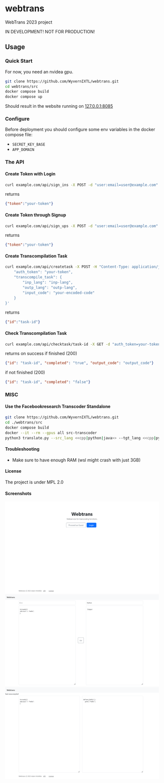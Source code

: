 # webtrans
WebTrans 2023 project

IN DEVELOPMENT! NOT FOR PRODUCTION!

## Usage

### Quick Start
For now, you need an nvidea gpu.
```bash
git clone https://github.com/WyvernIXTL/webtrans.git
cd webtrans/src
docker compose build
docker compose up
```
Should result in the website running on [127.0.0.1:8085](http://127.0.0.1:8085/)

### Configure
Before deployment you should configure some env variables in the docker compose file:
* `SECRET_KEY_BASE`
* `APP_DOMAIN`


### The API

#### Create Token with Login
```bash
curl example.com/api/sign_ins -X POST -d "user:email=user@example.com" -d "user:password=changeme"
```
returns
```json
{"token":"your-token"}
```

#### Create Token through Signup
```bash
curl example.com/api/sign_ups -X POST -d "user:email=user@example.com" -d "user:password=changeme" -d "user:password_confirmation=changeme"
```
returns
```json
{"token":"your-token"}
```

#### Create Transcompilation Task
```bash
curl example.com/api/createtask -X POST -H "Content-Type: application/json" -d '{
	"auth_token": "your-token",
	"transcompile_task": {
		"inp_lang": "inp-lang",
		"outp_lang": "outp-lang",
		"input_code": "your-encoded-code"
	}
}'
```
returns
```json
{"id":"task-id"}
```

#### Check Transcompilation Task
```bash
curl example.com/api/checktask/task-id -X GET -d "auth_token=your-token"
```
returns on success if finished (200)
```json
{"id": "task-id", "completed": "true", "output_code": "output_code"}
```
if not finished (200)
```json
{"id": "task-id", "completed": "false"}
```


### MISC

#### Use the Facebookresearch Transcoder Standalone
```bash
git clone https://github.com/WyvernIXTL/webtrans.git
cd ./webtrans/src
docker compose build
docker --it --rm --gpus all src-transcoder
python3 translate.py --src_lang <<cpp|python|java>> --tgt_lang <<cpp|python|java>> --model_path /opt/models/model_<<1|2>>.pth < inputfile
```

#### Troubleshooting
* Make sure to have enough RAM (wsl might crash with just 3GB)

#### License
The project is under MPL 2.0

#### Screenshots
![homescreen](/assets/homescreen_0.1.1.png)
![taskcreation](/assets/taskcreation_0.1.1.png)
![taskcompletion](/assets/taskcompletion_0.1.1.png)